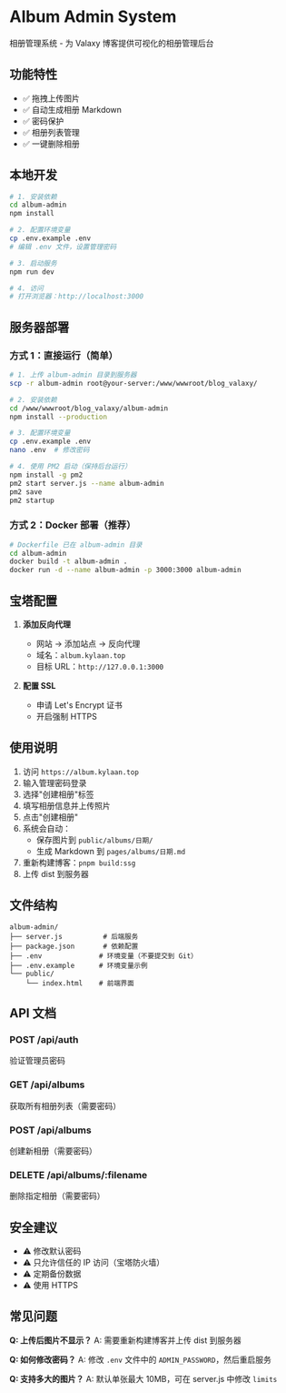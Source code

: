 # Album Admin System

相册管理系统 - 为 Valaxy 博客提供可视化的相册管理后台

## 功能特性

- ✅ 拖拽上传图片
- ✅ 自动生成相册 Markdown
- ✅ 密码保护
- ✅ 相册列表管理
- ✅ 一键删除相册

## 本地开发

```bash
# 1. 安装依赖
cd album-admin
npm install

# 2. 配置环境变量
cp .env.example .env
# 编辑 .env 文件，设置管理密码

# 3. 启动服务
npm run dev

# 4. 访问
# 打开浏览器：http://localhost:3000
```

## 服务器部署

### 方式 1：直接运行（简单）

```bash
# 1. 上传 album-admin 目录到服务器
scp -r album-admin root@your-server:/www/wwwroot/blog_valaxy/

# 2. 安装依赖
cd /www/wwwroot/blog_valaxy/album-admin
npm install --production

# 3. 配置环境变量
cp .env.example .env
nano .env  # 修改密码

# 4. 使用 PM2 启动（保持后台运行）
npm install -g pm2
pm2 start server.js --name album-admin
pm2 save
pm2 startup
```

### 方式 2：Docker 部署（推荐）

```bash
# Dockerfile 已在 album-admin 目录
cd album-admin
docker build -t album-admin .
docker run -d --name album-admin -p 3000:3000 album-admin
```

## 宝塔配置

1. **添加反向代理**
   - 网站 → 添加站点 → 反向代理
   - 域名：`album.kylaan.top`
   - 目标 URL：`http://127.0.0.1:3000`

2. **配置 SSL**
   - 申请 Let's Encrypt 证书
   - 开启强制 HTTPS

## 使用说明

1. 访问 `https://album.kylaan.top`
2. 输入管理密码登录
3. 选择"创建相册"标签
4. 填写相册信息并上传照片
5. 点击"创建相册"
6. 系统会自动：
   - 保存图片到 `public/albums/日期/`
   - 生成 Markdown 到 `pages/albums/日期.md`
7. 重新构建博客：`pnpm build:ssg`
8. 上传 dist 到服务器

## 文件结构

```
album-admin/
├── server.js          # 后端服务
├── package.json       # 依赖配置
├── .env              # 环境变量（不要提交到 Git）
├── .env.example      # 环境变量示例
└── public/
    └── index.html    # 前端界面
```

## API 文档

### POST /api/auth
验证管理员密码

### GET /api/albums
获取所有相册列表（需要密码）

### POST /api/albums
创建新相册（需要密码）

### DELETE /api/albums/:filename
删除指定相册（需要密码）

## 安全建议

- ⚠️ 修改默认密码
- ⚠️ 只允许信任的 IP 访问（宝塔防火墙）
- ⚠️ 定期备份数据
- ⚠️ 使用 HTTPS

## 常见问题

**Q: 上传后图片不显示？**
A: 需要重新构建博客并上传 dist 到服务器

**Q: 如何修改密码？**
A: 修改 `.env` 文件中的 `ADMIN_PASSWORD`，然后重启服务

**Q: 支持多大的图片？**
A: 默认单张最大 10MB，可在 server.js 中修改 `limits`
